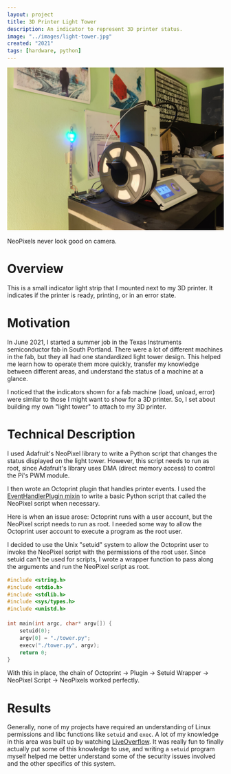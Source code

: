 ```yaml
---
layout: project
title: 3D Printer Light Tower
description: An indicator to represent 3D printer status.
image: "../images/light-tower.jpg"
created: "2021"
tags: [hardware, python]
---
```


![](../images/light-tower.jpg)

<Caption>NeoPixels never look good on camera.</Caption>

# Overview

This is a small indicator light strip that I mounted next to my 3D printer. It indicates if the printer is ready, printing, or in an error state.

# Motivation

In June 2021, I started a summer job in the Texas Instruments semiconductor fab in South Portland. There were a lot of different machines in the fab, but they all had one standardized light tower design. This helped me learn how to operate them more quickly, transfer my knowledge between different areas, and understand the status of a machine at a glance.

I noticed that the indicators shown for a fab machine (load, unload, error) were similar to those I might want to show for a 3D printer. So, I set about building my own "light tower" to attach to my 3D printer.

# Technical Description

I used Adafruit's NeoPixel library to write a Python script that changes the status displayed on the light tower. However, this script needs to run as root, since Adafruit's library uses DMA (direct memory access) to control the Pi's PWM module.

I then wrote an Octoprint plugin that handles printer events. I used the [EventHandlerPlugin mixin](https://docs.octoprint.org/en/master/plugins/mixins.html#eventhandlerplugin) to write a basic Python script that called the NeoPixel script when necessary.

Here is when an issue arose: Octoprint runs with a user account, but the NeoPixel script needs to run as root. I needed some way to allow the Octoprint user account to execute a program as the root user.

I decided to use the Unix "setuid" system to allow the Octoprint user to invoke the NeoPixel script with the permissions of the root user. Since setuid can't be used for scripts, I wrote a wrapper function to pass along the arguments and run the NeoPixel script as root.

```c
#include <string.h>
#include <stdio.h>
#include <stdlib.h>
#include <sys/types.h>
#include <unistd.h>

int main(int argc, char* argv[]) {
    setuid(0);
    argv[0] = "./tower.py";
    execv("./tower.py", argv);
    return 0;
}
```

With this in place, the chain of Octoprint -> Plugin -> Setuid Wrapper -> NeoPixel Script -> NeoPixels worked perfectly.

# Results

Generally, none of my projects have required an understanding of Linux permissions and libc functions like `setuid` and `exec`. A lot of my knowledge in this area was built up by watching [LiveOverflow](https://www.youtube.com/channel/UClcE-kVhqyiHCcjYwcpfj9w). It was really fun to finally actually put some of this knowledge to use, and writing a `setuid` program myself helped me better understand some of the security issues involved and the other specifics of this system.
